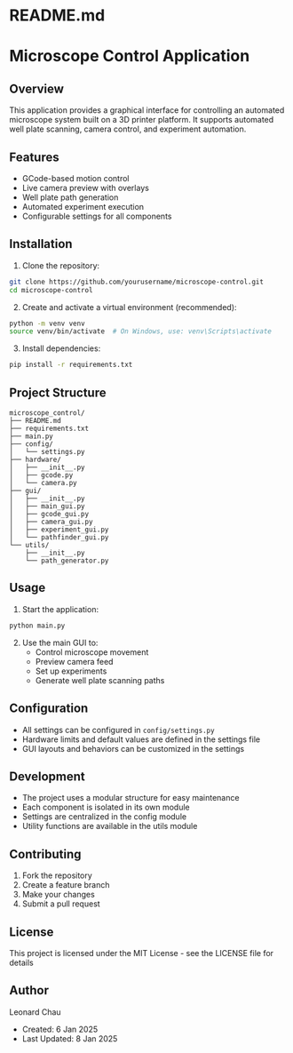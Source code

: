 # README.md
# Microscope Control Application

## Overview
This application provides a graphical interface for controlling an automated microscope system built on a 3D printer platform. It supports automated well plate scanning, camera control, and experiment automation.

## Features
- GCode-based motion control
- Live camera preview with overlays
- Well plate path generation
- Automated experiment execution
- Configurable settings for all components

## Installation
1. Clone the repository:
```bash
git clone https://github.com/yourusername/microscope-control.git
cd microscope-control
```

2. Create and activate a virtual environment (recommended):
```bash
python -m venv venv
source venv/bin/activate  # On Windows, use: venv\Scripts\activate
```

3. Install dependencies:
```bash
pip install -r requirements.txt
```

## Project Structure
```
microscope_control/
├── README.md
├── requirements.txt
├── main.py
├── config/
│   └── settings.py
├── hardware/
│   ├── __init__.py
│   ├── gcode.py
│   └── camera.py
├── gui/
│   ├── __init__.py
│   ├── main_gui.py
│   ├── gcode_gui.py
│   ├── camera_gui.py
│   ├── experiment_gui.py
│   └── pathfinder_gui.py
└── utils/
    ├── __init__.py
    └── path_generator.py
```

## Usage
1. Start the application:
```bash
python main.py
```

2. Use the main GUI to:
   - Control microscope movement
   - Preview camera feed
   - Set up experiments
   - Generate well plate scanning paths

## Configuration
- All settings can be configured in `config/settings.py`
- Hardware limits and default values are defined in the settings file
- GUI layouts and behaviors can be customized in the settings

## Development
- The project uses a modular structure for easy maintenance
- Each component is isolated in its own module
- Settings are centralized in the config module
- Utility functions are available in the utils module

## Contributing
1. Fork the repository
2. Create a feature branch
3. Make your changes
4. Submit a pull request

## License
This project is licensed under the MIT License - see the LICENSE file for details

## Author
Leonard Chau
- Created: 6 Jan 2025
- Last Updated: 8 Jan 2025
